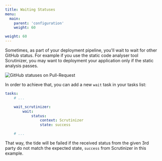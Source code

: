```yaml
---
title: Waiting Statuses
menu:
  main:
    parent: 'configuration'
    weight: 60

weight: 60
---
```

Sometimes, as part of your deployment pipeline, you'll wait to wait for other GitHub status. For example if you use the static code analyser tool Scrutinizer, you may want to deployment your application only if the static analysis passes.

![GitHub statuses on Pull-Request](/images/github-statuses.png)

In order to achieve that, you can add a new `wait` task in your tasks list:

``` yaml
tasks:
    # ...

    wait_scrutinizer:
        wait:
            status:
                context: Scrutinizer
                state: success

    # ...
```
That way, the tide will be failed if the received status from the given 3rd party do not match the expected state, `success` from Scrutinizer in this example.
